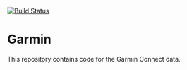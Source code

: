 [![Build Status](https://travis-ci.org/jletteboer/Garmin.svg?branch=master)](https://travis-ci.org/jletteboer/Garmin)

# Garmin

This repository contains code for the Garmin Connect data.
